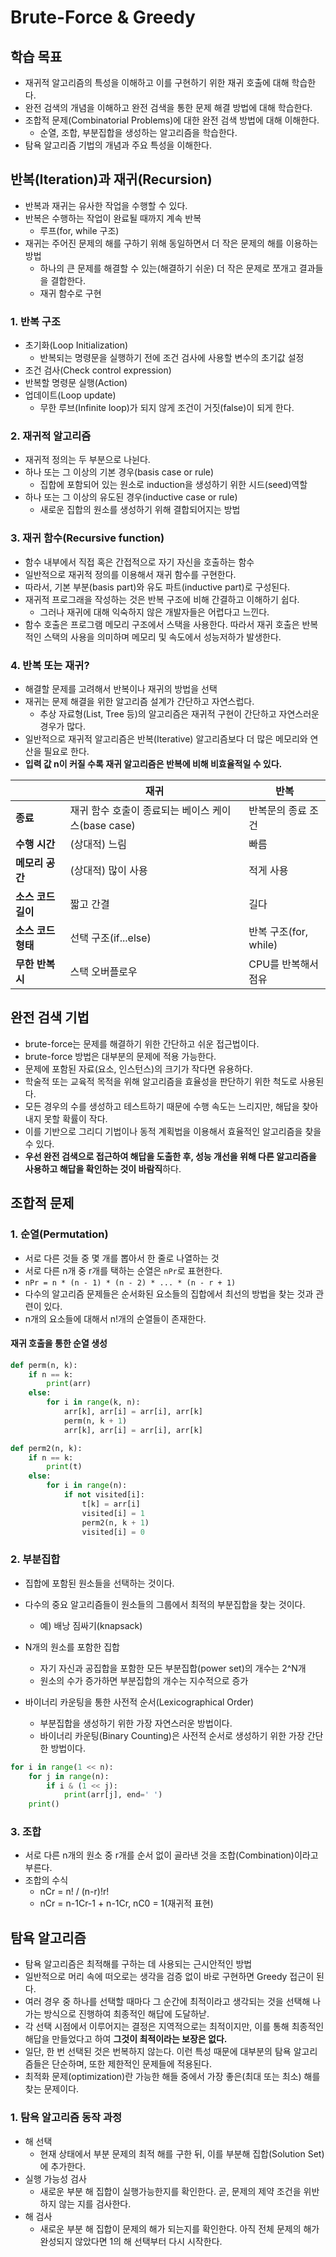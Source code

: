 # Brute-Force & Greedy

## 학습 목표

* 재귀적 알고리즘의 특성을 이해하고 이를 구현하기 위한 재귀 호출에 대해 학습한다.
* 완전 검색의 개념을 이해하고 완전 검색을 통한 문제 해결 방법에 대해 학습한다.
* 조합적 문제(Combinatorial Problems)에 대한 완전 검색 방법에 대해 이해한다.
  * 순열, 조합, 부분집합을 생성하는 알고리즘을 학습한다.
* 탐욕 알고리즘 기법의 개념과 주요 특성을 이해한다.



## 반복(Iteration)과 재귀(Recursion)

* 반복과 재귀는 유사한 작업을 수행할 수 있다.
* 반복은 수행하는 작업이 완료될 때까지 계속 반복
  * 루프(for, while 구조)
* 재귀는 주어진 문제의 해를 구하기 위해 동일하면서 더 작은 문제의 해를 이용하는 방법
  * 하나의 큰 문제를 해결할 수 있는(해결하기 쉬운) 더 작은 문제로 쪼개고 결과들을 결합한다.
  * 재귀 함수로 구현

### 1. 반복 구조

* 초기화(Loop Initialization)
  * 반복되는 명령문을 실행하기 전에 조건 검사에 사용할 변수의 초기값 설정
* 조건 검사(Check control expression)
* 반복할 명령문 실행(Action)
* 업데이트(Loop update)
  * 무한 루브(Infinite loop)가 되지 않게 조건이 거짓(false)이 되게 한다.



### 2. 재귀적 알고리즘

* 재귀적 정의는 두 부분으로 나뉜다.
* 하나 또는 그 이상의 기본 경우(basis case or rule)
  * 집합에 포함되어 있는 원소로 induction을 생성하기 위한 시드(seed)역할
* 하나 또는 그 이상의 유도된 경우(inductive case or rule)
  * 새로운 집합의 원소를 생성하기 위해 결합되어지는 방법



### 3. 재귀 함수(Recursive function)

* 함수 내부에서 직접 혹은 간접적으로 자기 자신을 호출하는 함수
* 일반적으로 재귀적 정의를 이용해서 재귀 함수를 구현한다.
* 따라서, 기본 부분(basis part)와 유도 파트(inductive part)로 구성된다.
* 재귀적 프로그래을 작성하는 것은 반복 구조에 비해 간결하고 이해하기 쉽다.
  * 그러나 재귀에 대해 익숙하지 않은 개발자들은 어렵다고 느낀다.
* 함수 호출은 프로그램 메모리 구조에서 스택을 사용한다. 따라서 재귀 호출은 반복적인 스택의 사용을 의미하며 메모리 및 속도에서 성능저하가 발생한다.



### 4. 반복 또는 재귀?

* 해결할 문제를 고려해서 반복이나 재귀의 방법을 선택
* 재귀는 문제 해결을 위한 알고리즘 설계가 간단하고 자연스럽다.
  * 추상 자료형(List, Tree 등)의 알고리즘은 재귀적 구현이 간단하고 자연스러운 경우가 많다.
* 일반적으로 재귀적 알고리즘은 반복(Iterative) 알고리즘보다 더 많은 메모리와 연산을 필요로 한다.
* **입력 값 n이 커질 수록 재귀 알고리즘은 반복에 비해 비효율적일 수 있다.**

|                    | 재귀                                               | 반복                  |
| ------------------ | -------------------------------------------------- | --------------------- |
| **종료**           | 재귀 함수 호출이 종료되는 베이스 케이스(base case) | 반복문의 종료 조건    |
| **수행 시간**      | (상대적) 느림                                      | 빠름                  |
| **메모리 공간**    | (상대적) 많이 사용                                 | 적게 사용             |
| **소스 코드 길이** | 짧고 간결                                          | 길다                  |
| **소스 코드 형태** | 선택 구조(if...else)                               | 반복 구조(for, while) |
| **무한 반복시**    | 스택 오버플로우                                    | CPU를 반복해서 점유   |



## 완전 검색 기법

* brute-force는 문제를 해결하기 위한 간단하고 쉬운 접근법이다.
* brute-force 방법은 대부분의 문제에 적용 가능한다.
* 문제에 포함된 자료(요소, 인스턴스)의 크기가 작다면 유용하다.
* 학술적 또는 교육적 목적을 위해 알고리즘을 효율성을 판단하기 위한 척도로 사용된다.
* 모든 경우의 수를 생성하고 테스트하기 때문에 수행 속도는 느리지만, 해답을 찾아내지 못할 확률이 작다.
* 이를 기반으로 그리디 기법이나 동적 계획법을 이용해서 효율적인 알고리즘을 찾을 수 있다.
* **우선 완전 검색으로 접근하여 해답을 도출한 후, 성능 개선을 위해 다른 알고리즘을 사용하고 해답을 확인하는 것이 바람직**하다.



## 조합적 문제

### 1. 순열(Permutation)

* 서로 다른 것들 중 몇 개를 뽑아서 한 줄로 나열하는 것
* 서로 다른 n개 중 r개를 택하는 순열은 `nPr`로 표현한다.
* `nPr = n * (n - 1) * (n - 2) * ... * (n - r + 1)`
* 다수의 알고리즘 문제들은 순서화된 요소들의 집합에서 최선의 방법을 찾는 것과 관련이 있다.
* n개의 요소들에 대해서 n!개의 순열들이 존재한다.

#### 재귀 호출을 통한 순열 생성

```python
def perm(n, k):
    if n == k:
        print(arr)
    else:
        for i in range(k, n):
            arr[k], arr[i] = arr[i], arr[k]
            perm(n, k + 1)
            arr[k], arr[i] = arr[i], arr[k]
```

```python
def perm2(n, k):
	if n == k:
        print(t)
    else:
        for i in range(n):
            if not visited[i]:
                t[k] = arr[i]
                visited[i] = 1
                perm2(n, k + 1)
                visited[i] = 0
```



### 2. 부분집합

* 집합에 포함된 원소들을 선택하는 것이다.
* 다수의 중요 알고리즘들이 원소들의 그룹에서 최적의 부분집합을 찾는 것이다.
  * 예) 배낭 짐싸기(knapsack)
* N개의 원소를 포함한 집합
  * 자기 자신과 공집합을 포함한 모든 부분집합(power set)의 개수는 2^N개
  * 원소의 수가 증가하면 부분집합의 개수는 지수적으로 증가

* 바이너리 카운팅을 통한 사전적 순서(Lexicographical Order)
  * 부분집합을 생성하기 위한 가장 자연스러운 방법이다.
  * 바이너리 카운팅(Binary Counting)은 사전적 순서로 생성하기 위한 가장 간단한 방법이다.

```python
for i in range(1 << n):
	for j in range(n):
		if i & (1 << j):
			print(arr[j], end=' ')
    print()
```



### 3. 조합

* 서로 다른 n개의 원소 중 r개를 순서 없이 골라낸 것을 조합(Combination)이라고 부른다.
* 조합의 수식
  * nCr = n! / (n-r)!r!
  * nCr = n-1Cr-1 + n-1Cr, nC0 = 1(재귀적 표현)



## 탐욕 알고리즘

* 탐욕 알고리즘은 최적해를 구하는 데 사용되는 근시안적인 방법
* 일반적으로 머리 속에 떠오로는 생각을 검증 없이 바로 구현하면 Greedy 접근이 된다.
* 여러 경우 중 하나를 선택할 때마다 그 순간에 최적이라고 생각되는 것을 선택해 나가는 방식으로 진행하여 최종적인 해답에 도달하낟.
* 각 선택 시점에서 이루어지는 결정은 지역적으로는 최적이지만, 이를 통해 최종적인 해답을 만들었다고 하여 **그것이 최적이라는 보장은 없다.**
* 일단, 한 번 선택된 것은 번복하지 않는다. 이런 특성 때문에 대부분의 탐욕 알고리즘들은 단순하며, 또한 제한적인 문제들에 적용된다.
* 최적화 문제(optimization)란 가능한 해들 중에서 가장 좋은(최대 또는 최소) 해를 찾는 문제이다.

### 1. 탐욕 알고리즘 동작 과정

* 해 선택
  * 현재 상태에서 부분 문제의 최적 해를 구한 뒤, 이를 부분해 집합(Solution Set)에 추가한다.
* 실행 가능성 검사
  * 새로운 부분 해 집합이 실행가능한지를 확인한다. 곧, 문제의 제약 조건을 위반하지 않는 지를 검사한다.
* 해 검사
  * 새로운 부분 해 집합이 문제의 해가 되는지를 확인한다. 아직 전체 문제의 해가 완성되지 않았다면 1의 해 선택부터 다시 시작한다.